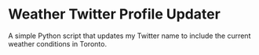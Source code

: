 # Weather Twitter Profile Updater

A simple Python script that updates my Twitter name to include the current weather conditions in Toronto.

